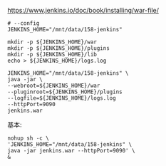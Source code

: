 
https://www.jenkins.io/doc/book/installing/war-file/
```shell
# --config
JENKINS_HOME="/mnt/data/158-jenkins"

mkdir -p ${JENKINS_HOME}/war
mkdir -p ${JENKINS_HOME}/plugins
mkdir -p ${JENKINS_HOME}/lib
echo > ${JENKINS_HOME}/logs.log 

JENKINS_HOME="/mnt/data/158-jenkins" \
java -jar \
--webroot=${JENKINS_HOME}/war
--pluginroot=${JENKINS_HOME}/plugins
--logfile=${JENKINS_HOME}/logs.log
--httpPort=9090
jenkins.war
```

基本:
```shell
nohup sh -c \
'JENKINS_HOME="/mnt/data/158-jenkins" \
java -jar jenkins.war --httpPort=9090' \
&
```